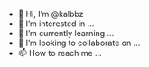 - 👋 Hi, I’m @kalbbz
- 👀 I’m interested in ...
- 🌱 I’m currently learning ...
- 💞️ I’m looking to collaborate on ...
- 📫 How to reach me ...

<!---
kalbbz/kalbbz is a ✨ special ✨ repository because its `README.md` (this file) appears on your GitHub profile.
You can click the Preview link to take a look at your changes.
--->
